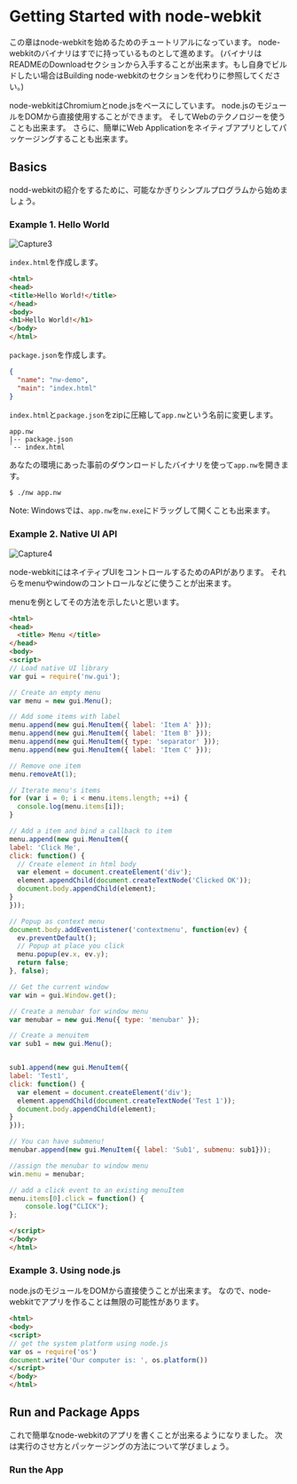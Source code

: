 # Getting Started with node-webkit

この章はnode-webkitを始めるためのチュートリアルになっています。
node-webkitのバイナリはすでに持っているものとして進めます。
(バイナリはREADMEのDownloadセクションから入手することが出来ます。もし自身でビルドしたい場合はBuilding node-webkitのセクションを代わりに参照してください。)

node-webkitはChromiumとnode.jsをベースにしています。
node.jsのモジュールをDOMから直接使用することができます。
そしてWebのテクノロジーを使うことも出来ます。
さらに、簡単にWeb Applicationをネイティブアプリとしてパッケージングすることも出来ます。

## Basics

nodd-webkitの紹介をするために、可能なかぎりシンプルプログラムから始めましょう。

### Example 1. Hello World

![Capture3](https://f.cloud.github.com/assets/2891424/279516/5fba0cca-912b-11e2-983d-c2e8a66c3706.PNG)

`index.html`を作成します。

```html
<html>
<head>
<title>Hello World!</title>
</head>
<body>
<h1>Hello World!</h1>
</body>
</html>
```

`package.json`を作成します。

```json
{
  "name": "nw-demo",
  "main": "index.html"
}
```

`index.html`と`package.json`をzipに圧縮して`app.nw`という名前に変更します。

    app.nw
    |-- package.json
    `-- index.html


あなたの環境にあった事前のダウンロードしたバイナリを使って`app.nw`を開きます。

```bash
$ ./nw app.nw
```

Note: Windowsでは、`app.nw`を`nw.exe`にドラッグして開くことも出来ます。


### Example 2. Native UI API

![Capture4](https://f.cloud.github.com/assets/2891424/279875/e8572dd0-913d-11e2-8a82-ea021ca07ce6.PNG)

node-webkitにはネイティブUIをコントロールするためのAPIがあります。
それらをmenuやwindowのコントロールなどに使うことが出来ます。

menuを例としてその方法を示したいと思います。


```html
<html>
<head>
  <title> Menu </title>
</head>
<body>
<script>
// Load native UI library
var gui = require('nw.gui');

// Create an empty menu
var menu = new gui.Menu();

// Add some items with label
menu.append(new gui.MenuItem({ label: 'Item A' }));
menu.append(new gui.MenuItem({ label: 'Item B' }));
menu.append(new gui.MenuItem({ type: 'separator' }));
menu.append(new gui.MenuItem({ label: 'Item C' }));

// Remove one item
menu.removeAt(1);

// Iterate menu's items
for (var i = 0; i < menu.items.length; ++i) {
  console.log(menu.items[i]);
}

// Add a item and bind a callback to item
menu.append(new gui.MenuItem({
label: 'Click Me',
click: function() {
  // Create element in html body
  var element = document.createElement('div');
  element.appendChild(document.createTextNode('Clicked OK'));
  document.body.appendChild(element);
}
}));

// Popup as context menu
document.body.addEventListener('contextmenu', function(ev) { 
  ev.preventDefault();
  // Popup at place you click
  menu.popup(ev.x, ev.y);
  return false;
}, false);

// Get the current window
var win = gui.Window.get();

// Create a menubar for window menu
var menubar = new gui.Menu({ type: 'menubar' });

// Create a menuitem
var sub1 = new gui.Menu();


sub1.append(new gui.MenuItem({
label: 'Test1',
click: function() {
  var element = document.createElement('div');
  element.appendChild(document.createTextNode('Test 1'));
  document.body.appendChild(element);
}
}));

// You can have submenu!
menubar.append(new gui.MenuItem({ label: 'Sub1', submenu: sub1}));

//assign the menubar to window menu
win.menu = menubar;

// add a click event to an existing menuItem
menu.items[0].click = function() { 
    console.log("CLICK"); 
};

</script>  
</body>
</html>
```


### Example 3. Using node.js

node.jsのモジュールをDOMから直接使うことが出来ます。
なので、node-webkitでアプリを作ることは無限の可能性があります。


```html
<html>
<body>
<script>
// get the system platform using node.js
var os = require('os')
document.write('Our computer is: ', os.platform())
</script>
</body>
</html>
```


## Run and Package Apps

これで簡単なnode-webkitのアプリを書くことが出来るようになりました。
次は実行のさせ方とパッケージングの方法について学びましょう。

### Run the App





